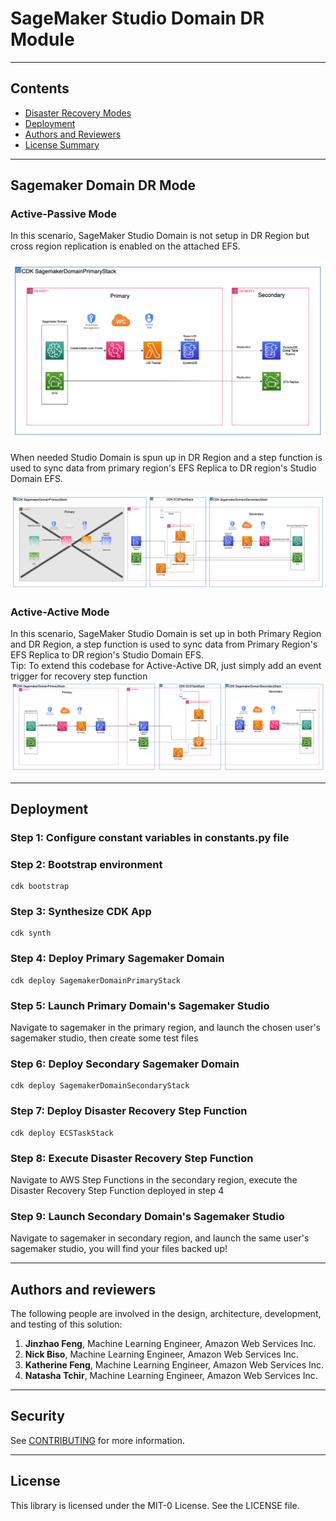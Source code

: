 # SageMaker Studio Domain DR Module

---

## Contents

* [Disaster Recovery Modes](#sagemaker-domain-dr-mode)
* [Deployment](#deployment)
* [Authors and Reviewers](#authors-and-reviewers)
* [License Summary](#license-summary)

---

## Sagemaker Domain DR Mode
### Active-Passive Mode
In this scenario, SageMaker Studio Domain is not setup in DR Region but cross region replication is enabled 
on the attached EFS. 
<br />
<br />
![Active-Passive-1](./assets/SagemakerDomainDrActivePassive-1.png "Hello")
<br />
<br />
When needed Studio Domain is spun up in DR Region and a step function is used to sync data 
from primary region's EFS Replica to DR region's Studio Domain EFS.
<br />
<br />
![Active-Passive-2](./assets/SagemakerDomainDrActivePassive-2.png)
### Active-Active Mode
In this scenario, SageMaker Studio Domain is set up in both Primary Region and DR Region, 
a step function is used to sync data from Primary Region's EFS Replica to DR region's Studio Domain EFS.
<br />Tip: To extend this codebase for Active-Active DR, just simply add an event trigger for recovery step function
![Active-Active](./assets/SagemakerDomainDrActiveActive.png)

---

## Deployment

### Step 1: Configure constant variables in constants.py file

### Step 2: Bootstrap environment
```
cdk bootstrap
```
### Step 3: Synthesize CDK App
```
cdk synth
```
### Step 4: Deploy Primary Sagemaker Domain
```
cdk deploy SagemakerDomainPrimaryStack
```
### Step 5: Launch Primary Domain's Sagemaker Studio 
Navigate to sagemaker in the primary region, and launch the chosen user's sagemaker studio, then create some test files
### Step 6: Deploy Secondary Sagemaker Domain
```
cdk deploy SagemakerDomainSecondaryStack
```
### Step 7: Deploy Disaster Recovery Step Function
```
cdk deploy ECSTaskStack
```
### Step 8: Execute Disaster Recovery Step Function
Navigate to AWS Step Functions in the secondary region, execute the Disaster Recovery Step Function deployed in step 4
### Step 9: Launch Secondary Domain's Sagemaker Studio 
Navigate to sagemaker in secondary region, and launch the same user's sagemaker studio, you will find your files backed up!


---

## Authors and reviewers

The following people are involved in the design, architecture, development, and testing of this solution:

1. **Jinzhao Feng**, Machine Learning Engineer, Amazon Web Services Inc.
2. **Nick Biso**, Machine Learning Engineer, Amazon Web Services Inc.
3. **Katherine Feng**, Machine Learning Engineer, Amazon Web Services Inc.
4. **Natasha Tchir**, Machine Learning Engineer, Amazon Web Services Inc.

---

## Security

See [CONTRIBUTING](CONTRIBUTING.md#security-issue-notifications) for more information.

---

## License

This library is licensed under the MIT-0 License. See the LICENSE file.

